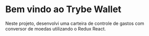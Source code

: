 # Bem vindo ao Trybe Wallet


Neste projeto, desenvolvi uma carteira de controle de gastos com conversor de moedas utilizando o Redux React. 
